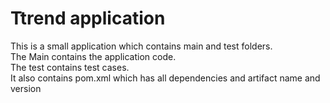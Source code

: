 # Ttrend application

This is a small application which contains main and test folders.  
The Main contains the application code.  
The test contains test cases.  
It also contains pom.xml which has all dependencies and artifact name and version
